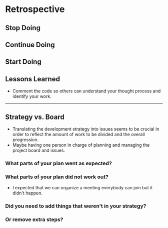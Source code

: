 # Retrospective

## Stop Doing

## Continue Doing

## Start Doing

## Lessons Learned
- Comment the code so others can understand your thought process and identify your work.


---

## Strategy vs. Board
- Translating the development strategy into issues seems to be crucial in order to reflect the amount of work to be divided and the overall progression.
- Maybe having one person in charge of planning and managing the project board and issues.
### What parts of your plan went as expected?

### What parts of your plan did not work out?
- I expected that we can organize a meeting everybody can join but it didn't happen.
### Did you need to add things that weren't in your strategy?

### Or remove extra steps?